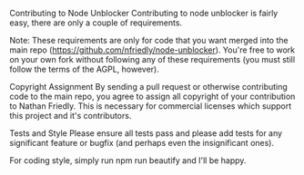 Contributing to Node Unblocker
Contributing to node unblocker is fairly easy, there are only a couple of requirements.

Note: These requirements are only for code that you want merged into the main repo (https://github.com/nfriedly/node-unblocker). You're free to work on your own fork without following any of these requirements (you must still follow the terms of the AGPL, however).

Copyright Assignment
By sending a pull request or otherwise contributing code to the main repo, you agree to assign all copyright of your contribution to Nathan Friedly.
This is necessary for commercial licenses which support this project and it's contributors.

Tests and Style
Please ensure all tests pass and please add tests for any significant feature or bugfix (and perhaps even the insignificant ones).

For coding style, simply run npm run beautify and I'll be happy.
